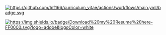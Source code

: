 <p>
    <a href="https://github.com/Inf166/curriculum_vitae/actions/workflows/main.yml" alt="https://github.com/Inf166/curriculum_vitae/actions/workflows/main.yml">
        <img alt="https://github.com/Inf166/curriculum_vitae/actions/workflows/main.yml/badge.svg" src="https://github.com/Inf166/curriculum_vitae/actions/workflows/main.yml/badge.svg">
    </a>
</p>
<p>
    <a href="" alt="">
        <img alt="https://img.shields.io/badge/Download%20my%20Resume%20here-FF0000.svg?logo=adobe&logoColor=white" src="https://img.shields.io/badge/Download%20my%20Resume%20here-FF0000.svg?logo=adobe&logoColor=white">
    </a>
</p>
